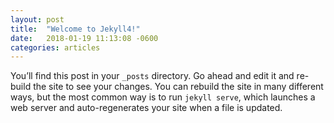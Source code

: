```yaml
---
layout: post
title:  "Welcome to Jekyll4!"
date:   2018-01-19 11:13:08 -0600
categories: articles
---
```

You’ll find this post in your `_posts` directory. Go ahead and edit it and re-build the site to see your changes. You can rebuild the site in many different ways, but the most common way is to run `jekyll serve`, which launches a web server and auto-regenerates your site when a file is updated.